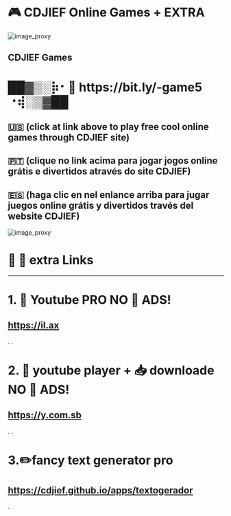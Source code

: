 # 🎮 CDJIEF Online Games + EXTRA

![image_proxy](https://i.postimg.cc/ZnRG5dP3/CDJIEFGAMES1.png)


CDJIEF Games 
--------------

<body>
 <h1>  ██▓▒­░⡷⠂🔗 https://bit.ly/-game5 ⠐⢾░▒­▓██ </h1>
 </body>




🇺🇸  (click at link above to play free cool online games through CDJIEF site) 
-
🇵🇹  (clique no link acima para jogar jogos online grátis e divertidos através do site CDJIEF) 
-
🇪🇸  (haga clic en nel enlance arriba para jugar juegos online grátis y divertidos través del website CDJIEF)
-


 ![image_proxy](https://i.postimg.cc/kM8ZdK8s/gtl.png)
 
 
 
 # 🔗 🦜 extra Links
 ----------------
 
# 1. 🎈 Youtube PRO NO 🛑 ADS!
https://il.ax
-
.
.
# 2. 🧰 youtube player + 📥 downloade NO 🛑 ADS!
https://y.com.sb
-
.
.
# 3.✏️fancy text generator pro
https://cdjief.github.io/apps/textogerador
-
.
